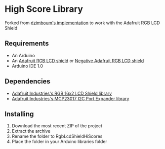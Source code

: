 High Score Library
===============

Forked from [dzimboum's implementation](https://github.com/dzimboum/triscalino/) to work with the Adafruit RGB LCD Shield

Requirements
------------
* An Arduino
* An [Adafruit RGB LCD shield](https://www.adafruit.com/products/716) or [Negative Adafruit RGB LCD shield](http://www.adafruit.com/products/714)
* Arduino IDE 1.0

Dependencies
------------
* [Adafruit Industries's RGB 16x2 LCD Shield library](https://github.com/adafruit/Adafruit-RGB-LCD-Shield-Library)
* [Adafruit Industries's MCP23017 I2C Port Expander library](https://github.com/adafruit/Adafruit-MCP23017-Arduino-Library)

Installing
----------
1. Download the most recent ZIP of the project
1. Extract the archive
1. Rename the folder to RgbLcdShieldHiScores
1. Place the folder in your Arduino libraries folder